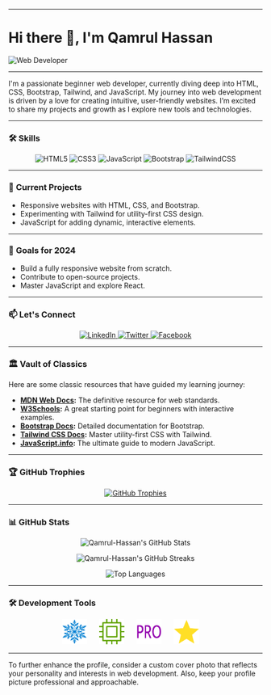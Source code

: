 
---

# Hi there 👋, I'm Qamrul Hassan

![Web Developer](https://pbs.twimg.com/profile_banners/247298919/1724349046/1500x500)


---
I'm a passionate beginner web developer, currently diving deep into HTML, CSS, Bootstrap, Tailwind, and JavaScript. My journey into web development is driven by a love for creating intuitive, user-friendly websites. I’m excited to share my projects and growth as I explore new tools and technologies.

---

### 🛠️ **Skills**

<div align="center">
  <img src="https://img.shields.io/badge/HTML5-%23E34F26.svg?style=for-the-badge&logo=html5&logoColor=white" alt="HTML5" />
  <img src="https://img.shields.io/badge/CSS3-%231572B6.svg?style=for-the-badge&logo=css3&logoColor=white" alt="CSS3" />
  <img src="https://img.shields.io/badge/JavaScript-%23F7DF1E.svg?style=for-the-badge&logo=javascript&logoColor=black" alt="JavaScript" />
  <img src="https://img.shields.io/badge/Bootstrap-%23563D7C.svg?style=for-the-badge&logo=bootstrap&logoColor=white" alt="Bootstrap" />
  <img src="https://img.shields.io/badge/TailwindCSS-%2338B2AC.svg?style=for-the-badge&logo=tailwind-css&logoColor=white" alt="TailwindCSS" />
</div>

---

### 🔭 **Current Projects**
- Responsive websites with HTML, CSS, and Bootstrap.
- Experimenting with Tailwind for utility-first CSS design.
- JavaScript for adding dynamic, interactive elements.

---

### 🎯 **Goals for 2024**
- Build a fully responsive website from scratch.
- Contribute to open-source projects.
- Master JavaScript and explore React.

---

### 📫 **Let's Connect**

<div align="center">
  <a href="https://www.linkedin.com/in/qamrul-hassan-a9b0a231/" target="_blank">
    <img src="https://img.shields.io/badge/LinkedIn-%230077B5.svg?style=for-the-badge&logo=linkedin&logoColor=white" alt="LinkedIn" />
  </a>
  <a href="https://x.com/Shajal1" target="_blank">
    <img src="https://img.shields.io/badge/Twitter-%231DA1F2.svg?style=for-the-badge&logo=twitter&logoColor=white" alt="Twitter" />
  </a>
  <a href="https://www.facebook.com/qamrul.h.shajal" target="_blank">
    <img src="https://img.shields.io/badge/Facebook-%231877F2.svg?style=for-the-badge&logo=facebook&logoColor=white" alt="Facebook" />
  </a>
</div>

---

### 🏛️ **Vault of Classics**

Here are some classic resources that have guided my learning journey:

- **[MDN Web Docs](https://developer.mozilla.org/en-US/):** The definitive resource for web standards.
- **[W3Schools](https://www.w3schools.com/):** A great starting point for beginners with interactive examples.
- **[Bootstrap Docs](https://getbootstrap.com/docs/):** Detailed documentation for Bootstrap.
- **[Tailwind CSS Docs](https://tailwindcss.com/docs):** Master utility-first CSS with Tailwind.
- **[JavaScript.info](https://javascript.info/):** The ultimate guide to modern JavaScript.

---

### 🏆 **GitHub Trophies**

<p align="center">
  <a href="https://github.com/ryo-ma/github-profile-trophy">
    <img src="https://github-profile-trophy.vercel.app/?username=Qamrul-Hassan&theme=onedark&row=1&column=7" alt="GitHub Trophies" />
  </a>
</p>

---

### 📊 **GitHub Stats**

<p align="center">
  <img src="https://github-readme-stats.vercel.app/api?username=Qamrul-Hassan&show_icons=true&theme=onedark&count_private=true" alt="Qamrul-Hassan's GitHub Stats" />
</p>

<p align="center">
  <img src="https://github-readme-streak-stats.herokuapp.com/?user=Qamrul-Hassan&theme=onedark" alt="Qamrul-Hassan's GitHub Streaks" />
</p>

<p align="center">
  <img src="https://github-readme-stats.vercel.app/api/top-langs/?username=Qamrul-Hassan&layout=compact&theme=onedark&langs_count=8" alt="Top Languages" />
</p>

---

### 🛠️ **Development Tools**

<p align="center">
  <a href='https://archiveprogram.github.com/'><img src='https://raw.githubusercontent.com/acervenky/animated-github-badges/master/assets/acbadge.gif' width='50' height='50' style="margin-right: 20px;"></a>
  <a href='https://docs.github.com/en/developers'><img src='https://raw.githubusercontent.com/acervenky/animated-github-badges/master/assets/devbadge.gif' width='50' height='50' style="margin-right: 20px;"></a>
  <a href='https://github.com/pricing'><img src='https://raw.githubusercontent.com/acervenky/animated-github-badges/master/assets/pro.gif' width='50' height='50' style="margin-right: 20px;"></a>
  <a href='https://stars.github.com/'><img src='https://raw.githubusercontent.com/acervenky/animated-github-badges/master/assets/starbadge.gif' width='50' height='50' style="margin-right: 20px;"></a>
</p>

---

To further enhance the profile, consider a custom cover photo that reflects your personality and interests in web development. Also, keep your profile picture professional and approachable.
